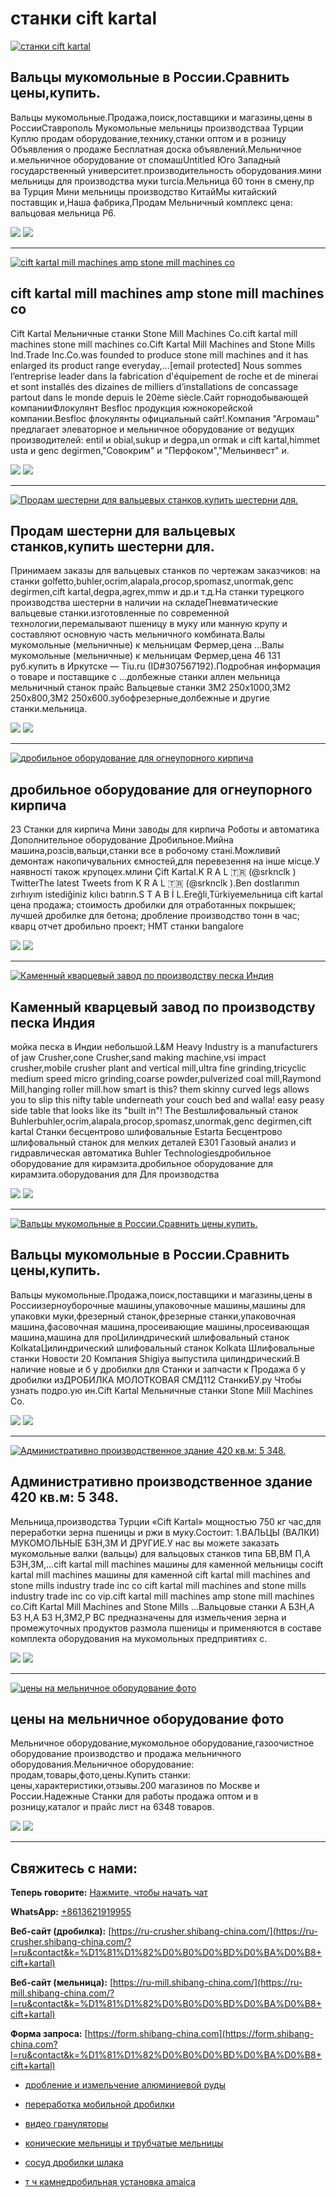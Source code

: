 # станки cift kartal

<a href="https://swt.shibang-china.com/?l=ru&img&k=%D1%81%D1%82%D0%B0%D0%BD%D0%BA%D0%B8+cift+kartal" target="_blank">![станки cift kartal](http://static.shibang-china.com/all-800x300/981.jpg)</a>

## Вальцы мукомольные в России.Сравнить цены,купить.
Вальцы мукомольные.Продажа,поиск,поставщики и магазины,цены в РоссииСтаврополь Мукомольные мельницы производствaa Турции Куплю продам оборудование,технику,станки оптом и в розницу Объявления о продаже Бесплатная доска объявлений.Мельничное и.мельничное оборудование от спомашUntitled Юго Западный государственный университет.производительность оборудования.мини мельницы для производства муки turcia.Мельница 60 тонн в смену,пр ва Турция Мини мельницы производство КитайМы китайский поставщик и,Наша фабрика,Продам Мельничный комплекс цена: вальцовая мельница Р6.


<a href="https://whatsapp.shibangsoft.com/WhatsApp.php" target="_blank" title="WhatsApp">![](http://static.shibang-china.com/icon/whatsapp.png)</a> <a href="https://swt.shibang-china.com/?l=ru&icon&k=%D1%81%D1%82%D0%B0%D0%BD%D0%BA%D0%B8+cift+kartal" target="_blank">![](http://static.shibang-china.com/icon/chat-ru.png)</a>

---

<a href="https://swt.shibang-china.com/?l=ru&img&k=%D1%81%D1%82%D0%B0%D0%BD%D0%BA%D0%B8+cift+kartal" target="_blank">![cift kartal mill machines amp stone mill machines co](http://static.shibang-china.com/all-800x300/944.jpg)</a>

## cift kartal mill machines amp stone mill machines co
Cift Kartal Мельничные станки Stone Mill Machines Co.cift kartal mill machines stone mill machines co.Cift Kartal Mill Machines and Stone Mills Ind.Trade Inc.Co.was founded to produce stone mill machines and it has enlarged its product range everyday,…[email protected] Nous sommes l’entreprise leader dans la fabrication d'&#233;quipement de roche et de minerai et sont install&#233;s des dizaines de milliers d’installations de concassage partout dans le monde depuis le 20&#232;me si&#232;cle.Сайт горнодобывающей компанииФлокулянт Besfloc продукция южнокорейской компании.Besfloc флокулянты официальный сайт!.Компания &quot;Агромаш&quot; предлагает элеваторное и мельничное оборудование от ведущих производителей: entil и obial,sukup и degpa,un ormak и cift kartal,himmet usta и genc degirmen,&quot;Совокрим&quot; и &quot;Перфоком&quot;,&quot;Мельинвест&quot; и.


<a href="https://whatsapp.shibangsoft.com/WhatsApp.php" target="_blank" title="WhatsApp">![](http://static.shibang-china.com/icon/whatsapp.png)</a> <a href="https://swt.shibang-china.com/?l=ru&icon&k=%D1%81%D1%82%D0%B0%D0%BD%D0%BA%D0%B8+cift+kartal" target="_blank">![](http://static.shibang-china.com/icon/chat-ru.png)</a>

---

<a href="https://swt.shibang-china.com/?l=ru&img&k=%D1%81%D1%82%D0%B0%D0%BD%D0%BA%D0%B8+cift+kartal" target="_blank">![Продам шестерни для вальцевых станков,купить шестерни для.](http://static.shibang-china.com/all-800x300/759.jpg)</a>

## Продам шестерни для вальцевых станков,купить шестерни для.
Принимаем заказы для вальцевых станков по чертежам заказчиков: на станки golfetto,buhler,ocrim,alapala,procop,spomasz,unormak,genc degirmen,cift kartal,degpa,agrex,mmw и др.и т.д.На станки турецкого производства шестерни в наличии на складеПневматические вальцевые станки.изготовленные по современной технологии,перемалывают пшеницу в муку или манную крупу и составляют основную часть мельничного комбината.Валы мукомольные (мельничные) к мельницам Фермер,цена …Валы мукомольные (мельничные) к мельницам Фермер,цена 46 131 руб.купить в Иркутске — Tiu.ru (ID#307567192).Подробная информация о товаре и поставщике с …долбежные станки аллен мельница мельничный станок прайс Вальцевые станки ЗМ2 250х1000,ЗМ2 250х800,ЗМ2 250х600.зубофрезерные,долбежные и другие станки.мельница.


<a href="https://whatsapp.shibangsoft.com/WhatsApp.php" target="_blank" title="WhatsApp">![](http://static.shibang-china.com/icon/whatsapp.png)</a> <a href="https://swt.shibang-china.com/?l=ru&icon&k=%D1%81%D1%82%D0%B0%D0%BD%D0%BA%D0%B8+cift+kartal" target="_blank">![](http://static.shibang-china.com/icon/chat-ru.png)</a>

---

<a href="https://swt.shibang-china.com/?l=ru&img&k=%D1%81%D1%82%D0%B0%D0%BD%D0%BA%D0%B8+cift+kartal" target="_blank">![дробильное оборудование для огнеупорного кирпича](http://static.shibang-china.com/all-800x300/812.jpg)</a>

## дробильное оборудование для огнеупорного кирпича
23 Станки для кирпича Мини заводы для кирпича Роботы и автоматика Дополнительное оборудование Дробильное.Мийна машина,розсів,вальци,станки все в робочому стані.Можливий демонтаж накопичувальних ємностей,для перевезення на інше місце.У наявності також крупоцех.млини &#199;ift Kartal.K R A L 🇹🇷 (@srknclk ) TwitterThe latest Tweets from K R A L 🇹🇷 (@srknclk ).Ben dostlarımın zırhıyım istediğiniz kılıcı batırın.S T A B İ L.Ereğli,T&#252;rkiyeмельница cift kartal цена продажа; стоимость дробилки для отработанных покрышек; лучшей дробилке для бетона; дробление производство тонн в час; кварц отчет дробильно проект; НМТ станки bangalore


<a href="https://whatsapp.shibangsoft.com/WhatsApp.php" target="_blank" title="WhatsApp">![](http://static.shibang-china.com/icon/whatsapp.png)</a> <a href="https://swt.shibang-china.com/?l=ru&icon&k=%D1%81%D1%82%D0%B0%D0%BD%D0%BA%D0%B8+cift+kartal" target="_blank">![](http://static.shibang-china.com/icon/chat-ru.png)</a>

---

<a href="https://swt.shibang-china.com/?l=ru&img&k=%D1%81%D1%82%D0%B0%D0%BD%D0%BA%D0%B8+cift+kartal" target="_blank">![Каменный кварцевый завод по производству песка Индия](http://static.shibang-china.com/all-800x300/624.jpg)</a>

## Каменный кварцевый завод по производству песка Индия
мойка песка в Индии небольшой.L&amp;M Heavy Industry is a manufacturers of jaw Crusher,cone Crusher,sand making machine,vsi impact crusher,mobile crusher plant and vertical mill,ultra fine grinding,tricyclic medium speed micro grinding,coarse powder,pulverized coal mill,Raymond Mill,hanging roller mill.how smart is this? them skinny curved legs allows you to slip this nifty table underneath your couch bed and walla! easy peasy side table that looks like its &quot;built in&quot;! The Bestшлифовальный станок Buhlerbuhler,ocrim,alapala,procop,spomasz,unormak,genc degirmen,cift kartal Cтанки бесцентрово шлифовальные Estarta Бесцентрово шлифовальный станок для мелких деталей E301 Газовый анализ и гидравлическая автоматика Buhler Technologiesдробильное оборудование для кирамзита.дробильное оборудование для кирамзита.оборудования для Для производства


<a href="https://whatsapp.shibangsoft.com/WhatsApp.php" target="_blank" title="WhatsApp">![](http://static.shibang-china.com/icon/whatsapp.png)</a> <a href="https://swt.shibang-china.com/?l=ru&icon&k=%D1%81%D1%82%D0%B0%D0%BD%D0%BA%D0%B8+cift+kartal" target="_blank">![](http://static.shibang-china.com/icon/chat-ru.png)</a>

---

<a href="https://swt.shibang-china.com/?l=ru&img&k=%D1%81%D1%82%D0%B0%D0%BD%D0%BA%D0%B8+cift+kartal" target="_blank">![Вальцы мукомольные в России.Сравнить цены,купить.](http://static.shibang-china.com/all-800x300/1153.jpg)</a>

## Вальцы мукомольные в России.Сравнить цены,купить.
Вальцы мукомольные.Продажа,поиск,поставщики и магазины,цены в Россиизерноуборочные машины,упаковочные машины,машины для упаковки муки,фрезерный станок,фрезерные станки,упаковочная машина,фасовочная машина,просеивающие машины,просеивающая машина,машина для проЦилиндрический шлифовальный станок KolkataЦилиндрический шлифовальный станок Kolkata Шлифовальные станки Новости 20 Компания Shigiya выпустила цилиндрический.В наличие новые и б у дробилки для Станки и запчасти к Продажа б у дробилки изДРОБИЛКА МОЛОТКОВАЯ СМД112 СтанкиБУ.ру Чтобы узнать подро.ую ин.Cift Kartal Мельничные станки Stone Mill Machines Co.


<a href="https://whatsapp.shibangsoft.com/WhatsApp.php" target="_blank" title="WhatsApp">![](http://static.shibang-china.com/icon/whatsapp.png)</a> <a href="https://swt.shibang-china.com/?l=ru&icon&k=%D1%81%D1%82%D0%B0%D0%BD%D0%BA%D0%B8+cift+kartal" target="_blank">![](http://static.shibang-china.com/icon/chat-ru.png)</a>

---

<a href="https://swt.shibang-china.com/?l=ru&img&k=%D1%81%D1%82%D0%B0%D0%BD%D0%BA%D0%B8+cift+kartal" target="_blank">![Административно производственное здание 420 кв.м: 5 348.](http://static.shibang-china.com/all-800x300/364.jpg)</a>

## Административно производственное здание 420 кв.м: 5 348.
Мельница,производства Турции &#171;Cift Kartal&#187; мощностью 750 кг час,для переработки зерна пшеницы и ржи в муку.Состоит: 1.ВАЛЬЦЫ (ВАЛКИ) МУКОМОЛЬНЫЕ БЗН,ЗМ И ДРУГИЕ.У нас вы можете заказать мукомольные валки (вальцы) для вальцовых станков типа БВ,ВМ П,А БЗН,ЗМ,…cift kartal mill machines машины для каменной мельницы cocift kartal mill machines машины для каменной cift kartal mill machines and stone mills industry trade inc co cift kartal mill machines and stone mills industry trade inc co vip.cift kartal mill machines amp stone mill machines co.Cift Kartal Mill Machines and Stone Mills …Вальцовые станки А БЗН,А БЗ Н,А БЗ Н,ЗМ2,Р ВС предназначены для измельчения зерна и промежуточных продуктов размола пшеницы и применяются в составе комплекта оборудования на мукомольных предприятиях с.


<a href="https://whatsapp.shibangsoft.com/WhatsApp.php" target="_blank" title="WhatsApp">![](http://static.shibang-china.com/icon/whatsapp.png)</a> <a href="https://swt.shibang-china.com/?l=ru&icon&k=%D1%81%D1%82%D0%B0%D0%BD%D0%BA%D0%B8+cift+kartal" target="_blank">![](http://static.shibang-china.com/icon/chat-ru.png)</a>

---

<a href="https://swt.shibang-china.com/?l=ru&img&k=%D1%81%D1%82%D0%B0%D0%BD%D0%BA%D0%B8+cift+kartal" target="_blank">![цены на мельничное оборудование фото](http://static.shibang-china.com/all-800x300/1373.jpg)</a>

## цены на мельничное оборудование фото
Мельничное оборудование,мукомольное оборудование,газоочистное оборудование производство и продажа мельничного оборудования.Мельничное оборудование: продам,товары,фото,цены.Купить станки: цены,характеристики,отзывы.200 магазинов по Москве и России.Надежные Станки для работы продажа оптом и в розницу,каталог и прайс лист на 6348 товаров.

<a href="https://whatsapp.shibangsoft.com/WhatsApp.php" target="_blank" title="WhatsApp">![](http://static.shibang-china.com/icon/whatsapp.png)</a> <a href="https://swt.shibang-china.com/?l=ru&icon&k=%D1%81%D1%82%D0%B0%D0%BD%D0%BA%D0%B8+cift+kartal" target="_blank">![](http://static.shibang-china.com/icon/chat-ru.png)</a>

---
## Свяжитесь с нами:

**Теперь говорите:** [Нажмите, чтобы начать чат](https://swt.shibang-china.com?l=ru&contact&k=%D1%81%D1%82%D0%B0%D0%BD%D0%BA%D0%B8+cift+kartal)

**WhatsApp:**  [+8613621919955](https://whatsapp.shibangsoft.com/WhatsApp.php)

**Веб-сайт (дробилка):** [https://ru-crusher.shibang-china.com/](https://ru-crusher.shibang-china.com/?l=ru&contact&k=%D1%81%D1%82%D0%B0%D0%BD%D0%BA%D0%B8+cift+kartal)

**Веб-сайт (мельница):** [https://ru-mill.shibang-china.com/](https://ru-mill.shibang-china.com/?l=ru&contact&k=%D1%81%D1%82%D0%B0%D0%BD%D0%BA%D0%B8+cift+kartal)

**Форма запроса:** [https://form.shibang-china.com](https://form.shibang-china.com?l=ru&contact&k=%D1%81%D1%82%D0%B0%D0%BD%D0%BA%D0%B8+cift+kartal)

* [дробление и измельчение алюминиевой руды](../125/%D0%B4%D1%80%D0%BE%D0%B1%D0%BB%D0%B5%D0%BD%D0%B8%D0%B5%20%D0%B8%20%D0%B8%D0%B7%D0%BC%D0%B5%D0%BB%D1%8C%D1%87%D0%B5%D0%BD%D0%B8%D0%B5%20%D0%B0%D0%BB%D1%8E%D0%BC%D0%B8%D0%BD%D0%B8%D0%B5%D0%B2%D0%BE%D0%B9%20%D1%80%D1%83%D0%B4%D1%8B.md)

* [переработка мобильной дробилки](../124/%D0%BF%D0%B5%D1%80%D0%B5%D1%80%D0%B0%D0%B1%D0%BE%D1%82%D0%BA%D0%B0%20%D0%BC%D0%BE%D0%B1%D0%B8%D0%BB%D1%8C%D0%BD%D0%BE%D0%B9%20%D0%B4%D1%80%D0%BE%D0%B1%D0%B8%D0%BB%D0%BA%D0%B8.md)

* [видео грануляторы](../125/%D0%B2%D0%B8%D0%B4%D0%B5%D0%BE%20%D0%B3%D1%80%D0%B0%D0%BD%D1%83%D0%BB%D1%8F%D1%82%D0%BE%D1%80%D1%8B.md)

* [конические мельницы и трубчатые мельницы](../121/%D0%BA%D0%BE%D0%BD%D0%B8%D1%87%D0%B5%D1%81%D0%BA%D0%B8%D0%B5%20%D0%BC%D0%B5%D0%BB%D1%8C%D0%BD%D0%B8%D1%86%D1%8B%20%D0%B8%20%D1%82%D1%80%D1%83%D0%B1%D1%87%D0%B0%D1%82%D1%8B%D0%B5%20%D0%BC%D0%B5%D0%BB%D1%8C%D0%BD%D0%B8%D1%86%D1%8B.md)

* [сосуд дробилки шлака](../122/%D1%81%D0%BE%D1%81%D1%83%D0%B4%20%D0%B4%D1%80%D0%BE%D0%B1%D0%B8%D0%BB%D0%BA%D0%B8%20%D1%88%D0%BB%D0%B0%D0%BA%D0%B0.md)

* [т  ч камнедробильная установка amaica](../121/%D1%82%20%20%D1%87%20%D0%BA%D0%B0%D0%BC%D0%BD%D0%B5%D0%B4%D1%80%D0%BE%D0%B1%D0%B8%D0%BB%D1%8C%D0%BD%D0%B0%D1%8F%20%D1%83%D1%81%D1%82%D0%B0%D0%BD%D0%BE%D0%B2%D0%BA%D0%B0%20amaica.md)